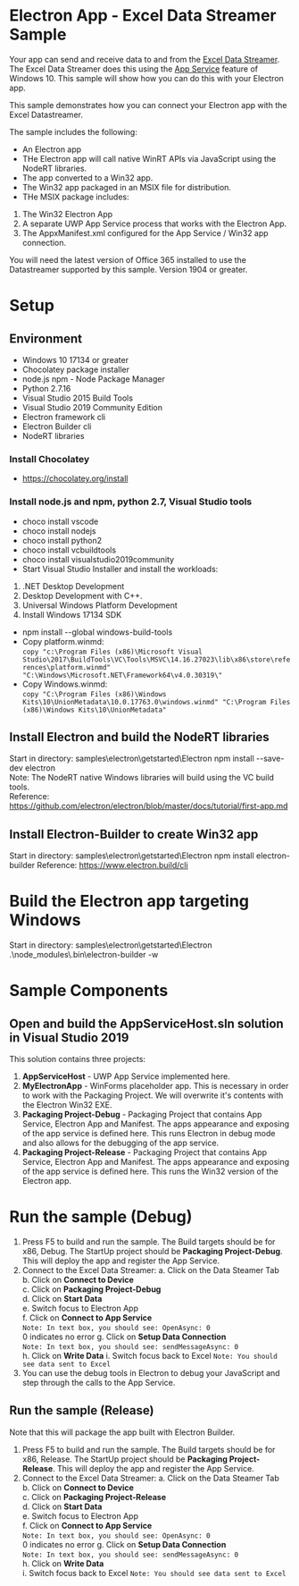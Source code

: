# Electron App - Excel Data Streamer Sample

Your app can send and receive data to and from the [Excel Data Streamer](https://support.office.com/en-us/article/What-is-Data-Streamer-1d52ffce-261c-4d7b-8017-89e8ee2b806f). The Excel Data Streamer does this using the [App Service](https://docs.microsoft.com/en-us/windows/uwp/launch-resume/app-services) feature of Windows 10. This sample will show how you can do this with your Electron app.

This sample demonstrates how you can connect your Electron app with the Excel Datastreamer.

The sample includes the following:
* An Electron app
* THe Electron app will call native WinRT APIs via JavaScript using the NodeRT libraries.
* The app converted to a Win32 app.
* The Win32 app packaged in an MSIX file for distribution.
* THe MSIX package includes:
1. The Win32 Electron App
2. A separate UWP App Service process that works with the Electron App.
3. The AppxManifest.xml configured for the App Service / Win32 app connection.

You will need the latest version of Office 365 installed to use the Datastreamer supported by this sample. Version 1904 or greater.

# Setup
## Environment 
* Windows 10 17134 or greater
* Chocolatey package installer
* node.js npm - Node Package Manager
* Python 2.7.16
* Visual Studio 2015 Build Tools
* Visual Studio 2019 Community Edition
* Electron framework cli
* Electron Builder cli
* NodeRT libraries

### Install Chocolatey
* https://chocolatey.org/install

### Install node.js and npm, python 2.7, Visual Studio tools
* choco install vscode
* choco install nodejs  
* choco install python2  
* choco install vcbuildtools  
* choco install visualstudio2019community  
* Start Visual Studio Installer and install the workloads:  
1. .NET Desktop Development  
2. Desktop Development with C++. 
3. Universal Windows Platform Development 
4. Install Windows 17134 SDK 
* npm install --global windows-build-tools
* Copy platform.winmd:  
  ```copy "c:\Program Files (x86)\Microsoft Visual Studio\2017\BuildTools\VC\Tools\MSVC\14.16.27023\lib\x86\store\references\platform.winmd" "C:\Windows\Microsoft.NET\Framework64\v4.0.30319\"```   
* Copy Windows.winmd:  
  ```copy "C:\Program Files (x86)\Windows Kits\10\UnionMetadata\10.0.17763.0\windows.winmd" "C:\Program Files (x86)\Windows Kits\10\UnionMetadata"```

## Install Electron and build the NodeRT libraries
Start in directory: samples\electron\getstarted\Electron
npm install --save-dev electron  
Note: The NodeRT native Windows libraries will build using the VC build tools.  
Reference: https://github.com/electron/electron/blob/master/docs/tutorial/first-app.md  

## Install Electron-Builder to create Win32 app
Start in directory: samples\electron\getstarted\Electron
npm install electron-builder 
Reference: https://www.electron.build/cli  

# Build the Electron app targeting Windows
Start in directory: samples\electron\getstarted\Electron
.\node_modules\\.bin\electron-builder -w

# Sample Components 
## Open and build the AppServiceHost.sln solution in Visual Studio 2019
This solution contains three projects:  
1. **AppServiceHost** - UWP App Service implemented here.
2. **MyElectronApp** - WinForms placeholder app. This is necessary in order to work with the Packaging Project. We will overwrite it's contents with the Electron Win32 EXE.
3. **Packaging Project-Debug** - Packaging Project that contains App Service, Electron App and Manifest. The apps appearance and exposing of the app service is defined here. This runs Electron in debug mode and also allows for the debugging of the app service. 
4. **Packaging Project-Release** - Packaging Project that contains App Service, Electron App and Manifest. The apps appearance and exposing of the app service is defined here. This runs the Win32 version of the Electron app. 

# Run the sample (Debug)
1. Press F5 to build and run the sample. The Build targets should be for x86, Debug. The StartUp project should be **Packaging Project-Debug**. This will deploy the app and register the App Service.
2. Connect to the Excel Data Streamer:
   a. Click on the Data Steamer Tab  
   b. Click on **Connect to Device**  
   c. Click on **Packaging Project-Debug**  
   d. Click on **Start Data**  
   e. Switch focus to Electron App  
   f. Click on **Connect to App Service**  
   ```Note: In text box, you should see: OpenAsync: 0 ```  
   0 indicates no error 
   g. Click on **Setup Data Connection**  
   ```Note: In text box, you should see: sendMessageAsync: 0 ```  
   h. Click on **Write Data**
   i. Switch focus back to Excel
   ```Note: You should see data sent to Excel ```  
3. You can use the debug tools in Electron to debug your JavaScript and step through the calls to the App Service.

## Run the sample (Release)
Note that this will package the app built with Electron Builder.
1. Press F5 to build and run the sample. The Build targets should be for x86, Release. The StartUp project should be **Packaging Project-Release**. This will deploy the app and register the App Service.
2. Connect to the Excel Data Streamer:
   a. Click on the Data Steamer Tab  
   b. Click on **Connect to Device**  
   c. Click on **Packaging Project-Release**  
   d. Click on **Start Data**  
   e. Switch focus to Electron App  
   f. Click on **Connect to App Service**  
   ```Note: In text box, you should see: OpenAsync: 0 ```  
   0 indicates no error 
   g. Click on **Setup Data Connection**  
   ```Note: In text box, you should see: sendMessageAsync: 0 ```  
   h. Click on **Write Data**  
   i. Switch focus back to Excel
   ```Note: You should see data sent to Excel ```  


<!-- ### Built as part of Install
## For building nodert libraries - in repo
Create a file ```.npmrc``` in the root of the project:  
runtime = electron  
target = 4.1.1  
target_arch = x64  
disturl = https://atom.io/download/atom-shell   -->

<!-- ## Build nodert libraries
https://www.npmjs.com/package/@nodert-win10/windows.applicationmodel.appservice  
npm install @nodert-win10-rs4/windows.applicationmodel.appservice

https://www.npmjs.com/package/@nodert-win10-rs4/windows.foundation.collections  
npm install @nodert-win10-rs4/windows.foundation.collections
 -->


